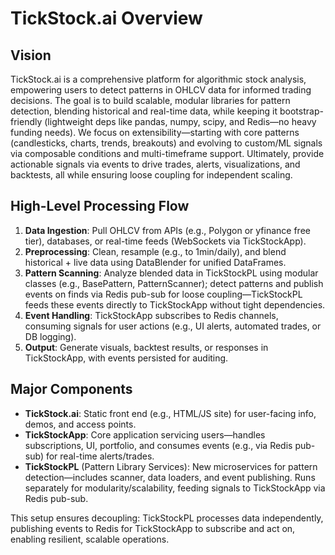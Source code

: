 # TickStock.ai Overview

## Vision
TickStock.ai is a comprehensive platform for algorithmic stock analysis, empowering users to detect patterns in OHLCV data for informed trading decisions. The goal is to build scalable, modular libraries for pattern detection, blending historical and real-time data, while keeping it bootstrap-friendly (lightweight deps like pandas, numpy, scipy, and Redis—no heavy funding needs). We focus on extensibility—starting with core patterns (candlesticks, charts, trends, breakouts) and evolving to custom/ML signals via composable conditions and multi-timeframe support. Ultimately, provide actionable signals via events to drive trades, alerts, visualizations, and backtests, all while ensuring loose coupling for independent scaling.

## High-Level Processing Flow
1. **Data Ingestion**: Pull OHLCV from APIs (e.g., Polygon or yfinance free tier), databases, or real-time feeds (WebSockets via TickStockApp).
2. **Preprocessing**: Clean, resample (e.g., to 1min/daily), and blend historical + live data using DataBlender for unified DataFrames.
3. **Pattern Scanning**: Analyze blended data in TickStockPL using modular classes (e.g., BasePattern, PatternScanner); detect patterns and publish events on finds via Redis pub-sub for loose coupling—TickStockPL feeds these events directly to TickStockApp without tight dependencies.
4. **Event Handling**: TickStockApp subscribes to Redis channels, consuming signals for user actions (e.g., UI alerts, automated trades, or DB logging).
5. **Output**: Generate visuals, backtest results, or responses in TickStockApp, with events persisted for auditing.

## Major Components
- **TickStock.ai**: Static front end (e.g., HTML/JS site) for user-facing info, demos, and access points.
- **TickStockApp**: Core application servicing users—handles subscriptions, UI, portfolio, and consumes events (e.g., via Redis pub-sub) for real-time alerts/trades.
- **TickStockPL** (Pattern Library Services): New microservices for pattern detection—includes scanner, data loaders, and event publishing. Runs separately for modularity/scalability, feeding signals to TickStockApp via Redis pub-sub.

This setup ensures decoupling: TickStockPL processes data independently, publishing events to Redis for TickStockApp to subscribe and act on, enabling resilient, scalable operations.